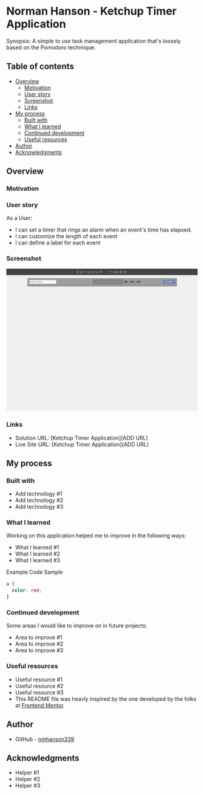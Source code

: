 # Norman Hanson - Ketchup Timer Application

Synopsis: A simple to use task management application that's loosely based on the Pomodoro techinique.

## Table of contents

- [Overview](#overview)
  - [Motivation](#motivation)
  - [User story](#user-story)
  - [Screenshot](#screenshot)
  - [Links](#links)
- [My process](#my-process)
  - [Built with](#built-with)
  - [What I learned](#what-i-learned)
  - [Continued development](#continued-development)
  - [Useful resources](#useful-resources)
- [Author](#author)
- [Acknowledgments](#acknowledgments)

## Overview

### Motivation

### User story

As a User:

- I can set a timer that rings an alarm when an event's time has elapsed.
- I can customize the length of each event
- I can define a label for each event

### Screenshot

![Screenshot of Ketchup Timer Application](./design/screenshot-pomodoro-clock--1.png)

### Links

- Solution URL: [Ketchup Timer Application](ADD URL)
- Live Site URL: [Ketchup Timer Application](ADD URL)

## My process

### Built with

- Add technology #1
- Add technology #2
- Add technology #3

### What I learned

Working on this application helped me to improve in the following ways:

- What I learned #1
- What I learned #2
- What I learned #3

Example Code Sample

```css
a {
  color: red;
}
```

### Continued development

Some areas I would like to improve on in future projects:

- Area to improve #1
- Area to improve #2
- Area to improve #3

### Useful resources

- Useful resource #1
- Useful resource #2
- Useful resource #3
- This README file was heavly inspired by the one developed by the folks at [Frontend
  Mentor](https://www.frontendmentor.io).

## Author

- GitHub - [nmhanson339](https://nmhanson339.github.io)

## Acknowledgments

- Helper #1
- Helper #2
- Helper #3

